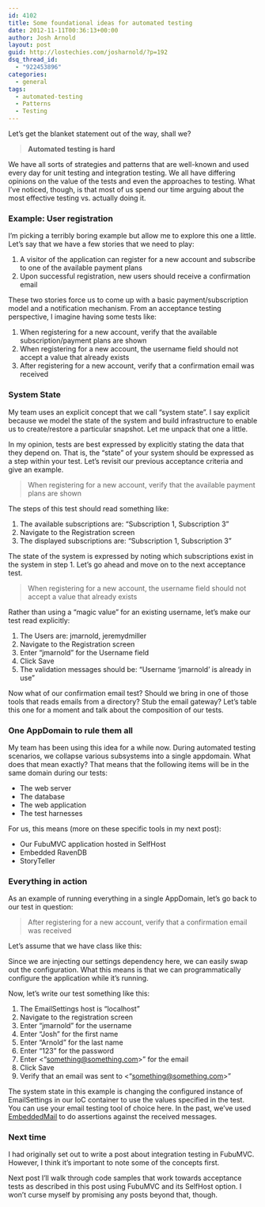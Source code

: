 ```yaml
---
id: 4102
title: Some foundational ideas for automated testing
date: 2012-11-11T00:36:13+00:00
author: Josh Arnold
layout: post
guid: http://lostechies.com/josharnold/?p=192
dsq_thread_id:
  - "922453896"
categories:
  - general
tags:
  - automated-testing
  - Patterns
  - Testing
---
```

Let’s get the blanket statement out of the way, shall we?

> **Automated testing is hard**

We have all sorts of strategies and patterns that are well-known and used every day for unit testing and integration testing. We all have differing opinions on the value of the tests and even the approaches to testing. What I’ve noticed, though, is that most of us spend our time arguing about the most effective testing vs. actually doing it.

### Example: User registration

I’m picking a terribly boring example but allow me to explore this one a little. Let’s say that we have a few stories that we need to play:

  1. A visitor of the application can register for a new account and subscribe to one of the available payment plans
  2. Upon successful registration, new users should receive a confirmation email

These two stories force us to come up with a basic payment/subscription model and a notification mechanism. From an acceptance testing perspective, I imagine having some tests like:

  1. When registering for a new account, verify that the available subscription/payment plans are shown
  2. When registering for a new account, the username field should not accept a value that already exists
  3. After registering for a new account, verify that a confirmation email was received

### System State

My team uses an explicit concept that we call “system state”. I say explicit because we model the state of the system and build infrastructure to enable us to create/restore a particular snapshot. Let me unpack that one a little.

In my opinion, tests are best expressed by explicitly stating the data that they depend on. That is, the “state” of your system should be expressed as a step within your test. Let’s revisit our previous acceptance criteria and give an example.

> When registering for a new account, verify that the available payment plans are shown

The steps of this test should read something like:

  1. The available subscriptions are: “Subscription 1, Subscription 3”
  2. Navigate to the Registration screen
  3. The displayed subscriptions are: “Subscription 1, Subscription 3”

The state of the system is expressed by noting which subscriptions exist in the system in step 1. Let’s go ahead and move on to the next acceptance test.

> When registering for a new account, the username field should not accept a value that already exists

Rather than using a “magic value” for an existing username, let’s make our test read explicitly:

  1. The Users are: jmarnold, jeremydmiller
  2. Navigate to the Registration screen
  3. Enter “jmarnold” for the Username field
  4. Click Save
  5. The validation messages should be: “Username ‘jmarnold’ is already in use”

Now what of our confirmation email test? Should we bring in one of those tools that reads emails from a directory? Stub the email gateway? Let’s table this one for a moment and talk about the composition of our tests.

### One AppDomain to rule them all

My team has been using this idea for a while now. During automated testing scenarios, we collapse various subsystems into a single appdomain. What does that mean exactly? That means that the following items will be in the same domain during our tests:

  * The web server
  * The database
  * The web application
  * The test harnesses

For us, this means (more on these specific tools in my next post):

  * Our FubuMVC application hosted in SelfHost
  * Embedded RavenDB
  * StoryTeller

### Everything in action

As an example of running everything in a single AppDomain, let’s go back to our test in question:

> After registering for a new account, verify that a confirmation email was received

Let’s assume that we have class like this:



Since we are injecting our settings dependency here, we can easily swap out the configuration. What this means is that we can programmatically configure the application while it’s running.

Now, let’s write our test something like this:

  1. The EmailSettings host is “localhost”
  2. Navigate to the registration screen
  3. Enter “jmarnold” for the username
  4. Enter “Josh” for the first name
  5. Enter “Arnold” for the last name
  6. Enter “123” for the password
  7. Enter <“something@something.com>” for the email
  8. Click Save
  9. Verify that an email was sent to <“something@something.com>”

The system state in this example is changing the configured instance of EmailSettings in our IoC container to use the values specified in the test. You can use your email testing tool of choice here. In the past, we’ve used [EmbeddedMail](http://jmarnold.github.com/EmbeddedMail/) to do assertions against the received messages.

### Next time

I had originally set out to write a post about integration testing in FubuMVC. However, I think it’s important to note some of the concepts first.

Next post I’ll walk through code samples that work towards acceptance tests as described in this post using FubuMVC and its SelfHost option. I won’t curse myself by promising any posts beyond that, though.